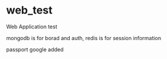 # web_test

Web Application test

mongodb is for borad and auth, redis is for session information

passport google added
